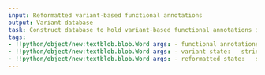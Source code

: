 ```yaml
---
input: Reformatted variant-based functional annotations
output: Variant database
task: Construct database to hold variant-based functional annotations if needed for efficiency of queries
tags:
- !!python/object/new:textblob.blob.Word args: - functional annotations state:   string: functional annotations   pos_tag: null
- !!python/object/new:textblob.blob.Word args: - variant state:   string: variant   pos_tag: null
- !!python/object/new:textblob.blob.Word args: - reformatted state:   string: reformatted   pos_tag: null
---
```

